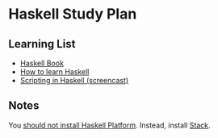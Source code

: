# Haskell Study Plan

## Learning List

- [Haskell Book](http://haskellbook.com/)
- [How to learn Haskell](https://github.com/bitemyapp/learnhaskell)
- [Scripting in Haskell (screencast)](https://www.fpcomplete.com/blog/2016/11/scripting-in-haskell)

## Notes

You [should not install Haskell Platform](https://mail.haskell.org/pipermail/haskell-community/2015-September/000014.html). Instead, install [Stack](https://docs.haskellstack.org/en/stable/README/).
